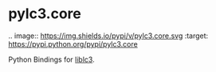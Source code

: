 # pylc3.core


.. image:: https://img.shields.io/pypi/v/pylc3.core.svg
        :target: https://pypi.python.org/pypi/pylc3.core


Python Bindings for [liblc3](https://github.com/complx-tools/liblc3).
